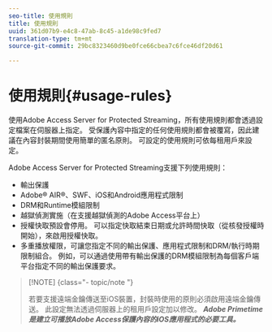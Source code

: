 ```yaml
---
seo-title: 使用規則
title: 使用規則
uuid: 361d07b9-e4c8-47ab-8c45-a1de98c9fed7
translation-type: tm+mt
source-git-commit: 29bc8323460d9be0fce66cbea7c6fce46df20d61

---
```



# 使用規則{#usage-rules}

使用Adobe Access Server for Protected Streaming，所有使用規則都會透過設定檔案在伺服器上指定。 受保護內容中指定的任何使用規則都會被覆寫，因此建議在內容封裝期間使用簡單的匿名原則。 可設定的使用規則可依每租用戶來設定。

Adobe Access Server for Protected Streaming支援下列使用規則：

* 輸出保護
* Adobe® AIR®、SWF、iOS和Android應用程式限制
* DRM和Runtime模組限制
* 越獄偵測實施（在支援越獄偵測的Adobe Access平台上）
* 授權快取預設會停用。 可以指定快取結束日期或允許時間快取（從核發授權時開始），來啟用授權快取。
* 多重播放權限，可讓您指定不同的輸出保護、應用程式限制和DRM/執行時期限制組合。 例如，可以通過使用帶有輸出保護的DRM模組限制為每個客戶端平台指定不同的輸出保護要求。

>[!NOTE] {class=&quot;- topic/note &quot;}
>
>若要支援遠端金鑰傳送至iOS裝置，封裝時使用的原則必須啟用遠端金鑰傳送。 此設定無法透過伺服器上的租用戶設定加以修改。 ***Adobe Primetime是建立可播放Adobe Access保護內容的iOS應用程式的必要工具。***

